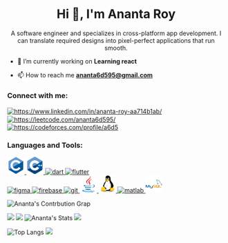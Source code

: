 <h1 align="center">Hi 👋, I'm Ananta Roy</h1>
<p align="center">
A software engineer and specializes in cross-platform app development. I can translate required designs into pixel-perfect applications that run smooth.
</p>

- 🔭 I’m currently working on **Learning react**

- 📫 How to reach me **ananta6d595@gmail.com**

<h3 align="left">Connect with me:</h3>
<p align="left">
<a href="https://www.linkedin.com/in/ananta-roy-aa714b1ab" target="blank"><img align="center" src="https://raw.githubusercontent.com/rahuldkjain/github-profile-readme-generator/master/src/images/icons/Social/linked-in-alt.svg" alt="https://www.linkedin.com/in/ananta-roy-aa714b1ab/" height="30" width="40" /></a>
<a href="https://leetcode.com/ananta6d595/" target="blank"><img align="center" src="https://leetcode.com/_next/static/images/logo-ff2b712834cf26bf50a5de58ee27bcef.png" alt="https://leetcode.com/ananta6d595/" height="30" width="40" /></a>
<a href="https://codeforces.com/profile/a6d5" target="blank"><img align="center" src="https://cdn.jsdelivr.net/npm/simple-icons@3.0.1/icons/codeforces.svg" alt="https://codeforces.com/profile/a6d5" height="30" width="40" /></a>
</p>

<h3 align="left">Languages and Tools:</h3>
<p align="left"> <a href="https://www.cprogramming.com/" target="_blank"> <img src="https://raw.githubusercontent.com/devicons/devicon/master/icons/c/c-original.svg" alt="c" width="40" height="40"/> </a> <a href="https://www.w3schools.com/cpp/" target="_blank"> <img src="https://raw.githubusercontent.com/devicons/devicon/master/icons/cplusplus/cplusplus-original.svg" alt="cplusplus" width="40" height="40"/> </a> <a href="https://dart.dev" target="_blank"> <img src="https://www.vectorlogo.zone/logos/dartlang/dartlang-icon.svg" alt="dart" width="40" height="40"/> </a> <a href="https://flutter.dev" target="_blank"> <img src="https://www.vectorlogo.zone/logos/flutterio/flutterio-icon.svg" alt="flutter" width="40" height="40"/> </a> 
  <br><a href="https://www.figma.com/" target="_blank"> <img src="https://www.vectorlogo.zone/logos/figma/figma-icon.svg" alt="figma" width="40" height="40"/> </a> <a href="https://firebase.google.com/" target="_blank"> <img src="https://www.vectorlogo.zone/logos/firebase/firebase-icon.svg" alt="firebase" width="40" height="40"/> </a> <a href="https://git-scm.com/" target="_blank"> <img src="https://www.vectorlogo.zone/logos/git-scm/git-scm-icon.svg" alt="git" width="40" height="40"/> </a> <a href="https://www.java.com" target="_blank"> <img src="https://raw.githubusercontent.com/devicons/devicon/master/icons/java/java-original.svg" alt="java" width="40" height="40"/> </a> <a href="https://www.linux.org/" target="_blank"> <img src="https://raw.githubusercontent.com/devicons/devicon/master/icons/linux/linux-original.svg" alt="linux" width="40" height="40"/> </a> <a href="https://www.mathworks.com/" target="_blank"> <img src="https://upload.wikimedia.org/wikipedia/commons/2/21/Matlab_Logo.png" alt="matlab" width="40" height="40"/> </a> <a href="https://www.mysql.com/" target="_blank"> <img src="https://raw.githubusercontent.com/devicons/devicon/master/icons/mysql/mysql-original-wordmark.svg" alt="mysql" width="40" height="40"/> </a>
<br>

![Ananta's Contrbution Grap](http://github-profile-summary-cards.vercel.app/api/cards/profile-details?username=ananta6d595&theme=nord_bright)


![](http://github-profile-summary-cards.vercel.app/api/cards/most-commit-language?username=ananta6d595&theme=nord_bright)
![](http://github-profile-summary-cards.vercel.app/api/cards/repos-per-language?username=ananta6d595&theme=nord_bright)
![Ananta's Stats](http://github-profile-summary-cards.vercel.app/api/cards/stats?username=ananta6d595&theme=nord_bright)
![](https://github-readme-streak-stats.herokuapp.com/?user=ananta6d595)


![Top Langs](https://github-readme-stats.vercel.app/api/top-langs/?username=ananta6d595&hide=javascript,css,scss,html,php&theme=notheme)
![](https://github-profile-trophy.vercel.app/?username=ananta6d595)




